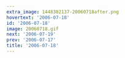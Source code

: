 ```yaml
---
extra_image: 1448302137-20060718after.png
hovertext: '2006-07-18'
id: '2006-07-18'
image: 20060718.gif
next: '2006-07-19'
prev: '2006-07-17'
title: '2006-07-18'
---
```

